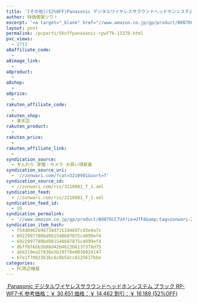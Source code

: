 ```yaml
---
title: '[その他](52%OFF)Panasonic デジタルワイヤレスサラウンドヘッドホンシステム ブラック RP-WF7-K ￥14,462'
author: 特価情報ツウ！
excerpt: '<a target="_blank" href="//www.amazon.co.jp/gp/product/B007DCC7U4?ie=UTF8&amp;tag=zonwari-22&amp;linkCode=as2&amp;camp=247&amp;creative=7399&amp;creativeASIN=B007DCC7U4"><img src="//ecx.images-amazon.com/images/I/418b%2BbrtueL._SL100_.jpg"><br>Panasonic &#12487;&#12472;&#12479;&#12523;&#12527;&#12452;&#12516;&#12524;&#12473;&#12469;&#12521;&#12454;&#12531;&#12489;&#12504;&#12483;&#12489;&#12507;&#12531;&#12471;&#12473;&#12486;&#12512; &#12502;&#12521;&#12483;&#12463; RP-WF7-K<br>&#21442;&#32771;&#20385;&#26684;&#65306;&#65509; 30,651<br>&#20385;&#26684;&#65306;&#65509; 14,462<br>&#21106;&#24341;&#65306;&#65509; 16,189 (52%OFF)</a>'
layout: post
permalink: /pcparts/56offpanasonic-rpwf7k-13370.html
pvc_views:
  - 2713
a8affiliate_code:
  -
a8image_link:
  -
a8product:
  -
a8shop:
  -
a8price:
  -
rakuten_affiliate_code:
  -
rakuten_shop:
  - 楽天店
rakuten_product:
  -
rakuten_price:
  -
rakuten_affiliate_link:
  -
syndication_source:
  - ぞんわり 家電・カメラ お買い得新着
syndication_source_uri:
  - '//zonwari.com/?cat=3210981&sort=T'
syndication_source_id:
  - //zonwari.com/rss/3210981_T_1.xml
syndication_feed:
  - //zonwari.com/rss/3210981_T_1.xml
syndication_feed_id:
  - 19
syndication_permalink:
  - '//www.amazon.co.jp/gp/product/B007DCC7U4?ie=UTF8&amp;tag=zonwari-22&amp;linkCode=as2&amp;camp=247&amp;creative=7399&amp;creativeASIN=B007DCC7U4'
syndication_item_hash:
  - f54d8962696738d731104697cd3e4a7c
  - 6922997789bd981548687875c4099ef4
  - 6922997789bd981548687875c4099ef4
  - dbffbf66b3b88d4204623b613f378d75
  - abb219ea27838e3b19ff8e6036024147
  - 67e1f7002363bc6c8b5dcc6125617bbe
categories:
  - PC周辺機器
---
```

[<img src='//i0.wp.com/ecx.images-amazon.com/images/I/418b%2BbrtueL._SL150_.jpg?w=546' title="" alt="" data-recalc-dims="1" />
Panasonic デジタルワイヤレスサラウンドヘッドホンシステム ブラック RP-WF7-K
参考価格：￥ 30,651
価格：￥ 14,462
割引：￥ 16,189 (52%OFF)][1]

 [1]: //www.amazon.co.jp/gp/product/B007DCC7U4?ie=UTF8&#038;tag=tokkajohotsu-22&#038;linkCode=as2&#038;camp=247&#038;creative=7399&#038;creativeASIN=B007DCC7U4